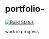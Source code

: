 # portfolio-
[![Build Status](https://github.com/fluent/helm-charts/workflows/Release%20Charts/badge.svg?branch=main)](https://github.com/dvir-pashut/portfolio-/actions)

work in progress
